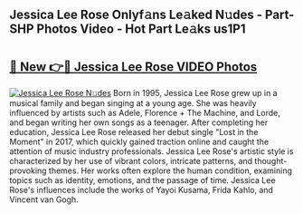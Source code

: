 ## Jessica Lee Rose Onlyf𝚊ns Le𝚊ked N𝚞des - Part-SHP Photos Video - Hot Part Le𝚊ks us1P1

# <h2><a href="http://ab18831.deff.icu/?id=Jessica+Lee+Rose">🔗 New 👉🔴 Jessica Lee Rose VIDEO Photos</a></h2>

[![Jessica Lee Rose N𝚞des](https://i.imgur.com/rIISA9y.gif)](http://ab18831.deff.icu/?id=Jessica+Lee+Rose)
Born in 1995, Jessica Lee Rose grew up in a musical family and began singing at a young age. She was heavily influenced by artists such as Adele, Florence + The Machine, and Lorde, and began writing her own songs as a teenager. After completing her education, Jessica Lee Rose released her debut single "Lost in the Moment" in 2017, which quickly gained traction online and caught the attention of music industry professionals. Jessica Lee Rose's artistic style is characterized by her use of vibrant colors, intricate patterns, and thought-provoking themes. Her works often explore the human condition, examining topics such as identity, emotions, and the passage of time. Jessica Lee Rose's influences include the works of Yayoi Kusama, Frida Kahlo, and Vincent van Gogh.
